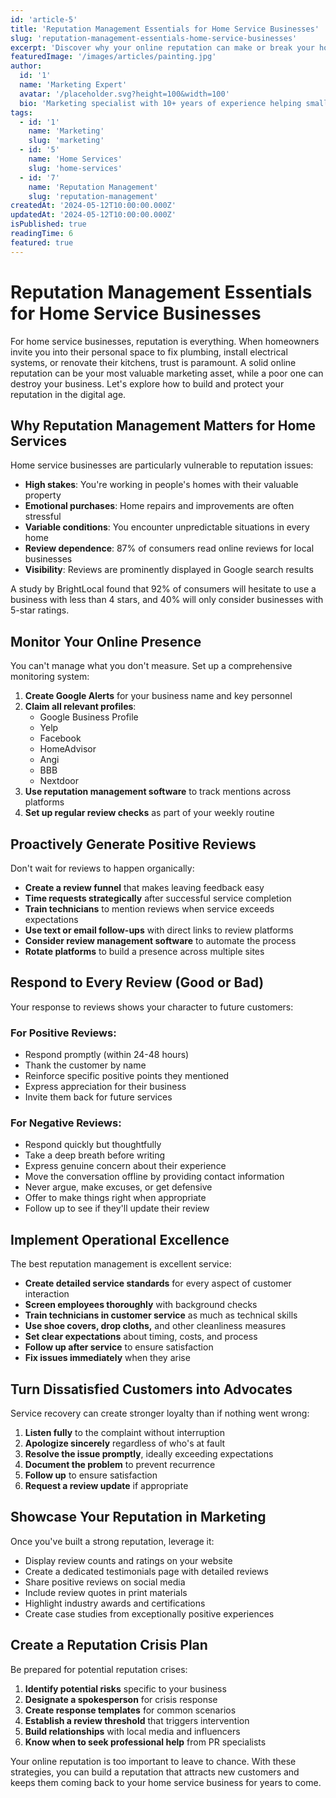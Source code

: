 ```yaml
---
id: 'article-5'
title: 'Reputation Management Essentials for Home Service Businesses'
slug: 'reputation-management-essentials-home-service-businesses'
excerpt: 'Discover why your online reputation can make or break your home service business and learn strategies to build and protect your reputation.'
featuredImage: '/images/articles/painting.jpg'
author:
  id: '1'
  name: 'Marketing Expert'
  avatar: '/placeholder.svg?height=100&width=100'
  bio: 'Marketing specialist with 10+ years of experience helping small businesses grow.'
tags:
  - id: '1'
    name: 'Marketing'
    slug: 'marketing'
  - id: '5'
    name: 'Home Services'
    slug: 'home-services'
  - id: '7'
    name: 'Reputation Management'
    slug: 'reputation-management'
createdAt: '2024-05-12T10:00:00.000Z'
updatedAt: '2024-05-12T10:00:00.000Z'
isPublished: true
readingTime: 6
featured: true
---
```


# Reputation Management Essentials for Home Service Businesses

For home service businesses, reputation is everything. When homeowners invite you into their personal space to fix plumbing, install electrical systems, or renovate their kitchens, trust is paramount. A solid online reputation can be your most valuable marketing asset, while a poor one can destroy your business. Let's explore how to build and protect your reputation in the digital age.

## Why Reputation Management Matters for Home Services

Home service businesses are particularly vulnerable to reputation issues:

- **High stakes**: You're working in people's homes with their valuable property
- **Emotional purchases**: Home repairs and improvements are often stressful
- **Variable conditions**: You encounter unpredictable situations in every home
- **Review dependence**: 87% of consumers read online reviews for local businesses
- **Visibility**: Reviews are prominently displayed in Google search results

A study by BrightLocal found that 92% of consumers will hesitate to use a business with less than 4 stars, and 40% will only consider businesses with 5-star ratings.

## Monitor Your Online Presence

You can't manage what you don't measure. Set up a comprehensive monitoring system:

1. **Create Google Alerts** for your business name and key personnel
2. **Claim all relevant profiles**:
   - Google Business Profile
   - Yelp
   - Facebook
   - HomeAdvisor
   - Angi
   - BBB
   - Nextdoor
3. **Use reputation management software** to track mentions across platforms
4. **Set up regular review checks** as part of your weekly routine

## Proactively Generate Positive Reviews

Don't wait for reviews to happen organically:

- **Create a review funnel** that makes leaving feedback easy
- **Time requests strategically** after successful service completion
- **Train technicians** to mention reviews when service exceeds expectations
- **Use text or email follow-ups** with direct links to review platforms
- **Consider review management software** to automate the process
- **Rotate platforms** to build a presence across multiple sites

## Respond to Every Review (Good or Bad)

Your response to reviews shows your character to future customers:

### For Positive Reviews:

- Respond promptly (within 24-48 hours)
- Thank the customer by name
- Reinforce specific positive points they mentioned
- Express appreciation for their business
- Invite them back for future services

### For Negative Reviews:

- Respond quickly but thoughtfully
- Take a deep breath before writing
- Express genuine concern about their experience
- Move the conversation offline by providing contact information
- Never argue, make excuses, or get defensive
- Offer to make things right when appropriate
- Follow up to see if they'll update their review

## Implement Operational Excellence

The best reputation management is excellent service:

- **Create detailed service standards** for every aspect of customer interaction
- **Screen employees thoroughly** with background checks
- **Train technicians in customer service** as much as technical skills
- **Use shoe covers, drop cloths,** and other cleanliness measures
- **Set clear expectations** about timing, costs, and process
- **Follow up after service** to ensure satisfaction
- **Fix issues immediately** when they arise

## Turn Dissatisfied Customers into Advocates

Service recovery can create stronger loyalty than if nothing went wrong:

1. **Listen fully** to the complaint without interruption
2. **Apologize sincerely** regardless of who's at fault
3. **Resolve the issue promptly**, ideally exceeding expectations
4. **Document the problem** to prevent recurrence
5. **Follow up** to ensure satisfaction
6. **Request a review update** if appropriate

## Showcase Your Reputation in Marketing

Once you've built a strong reputation, leverage it:

- Display review counts and ratings on your website
- Create a dedicated testimonials page with detailed reviews
- Share positive reviews on social media
- Include review quotes in print materials
- Highlight industry awards and certifications
- Create case studies from exceptionally positive experiences

## Create a Reputation Crisis Plan

Be prepared for potential reputation crises:

1. **Identify potential risks** specific to your business
2. **Designate a spokesperson** for crisis response
3. **Create response templates** for common scenarios
4. **Establish a review threshold** that triggers intervention
5. **Build relationships** with local media and influencers
6. **Know when to seek professional help** from PR specialists

Your online reputation is too important to leave to chance. With these strategies, you can build a reputation that attracts new customers and keeps them coming back to your home service business for years to come.
